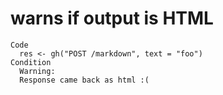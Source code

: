 # warns if output is HTML

    Code
      res <- gh("POST /markdown", text = "foo")
    Condition
      Warning:
      Response came back as html :(

